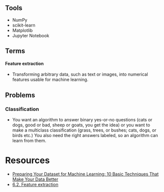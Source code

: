 ## Tools
- NumPy
- scikit-learn
- Matplotlib
- Jupyter Notebook

## Terms

#### Feature extraction
- Transforming arbitrary data, such as text or images, into numerical features usable for machine learning.

## Problems

### Classification
- You want an algorithm to answer binary yes-or-no questions (cats or dogs, good or bad, sheep or goats, you get the idea) or you want to make a multiclass classification (grass, trees, or bushes; cats, dogs, or birds etc.) You also need the right answers labeled, so an algorithm can learn from them.


# Resources
- [Preparing Your Dataset for Machine Learning: 10 Basic Techniques That Make Your Data Better](https://www.altexsoft.com/blog/datascience/preparing-your-dataset-for-machine-learning-8-basic-techniques-that-make-your-data-better/)
- [6.2. Feature extraction](https://scikit-learn.org/1.5/modules/feature_extraction.html)